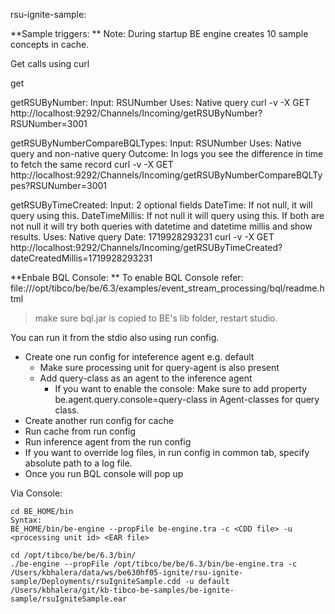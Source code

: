 
rsu-ignite-sample: 

**Sample triggers: **
Note: During startup BE engine creates 10 sample concepts in cache. 

Get calls using curl

get

getRSUByNumber: 
Input: RSUNumber
Uses: Native query
curl -v -X GET http://localhost:9292/Channels/Incoming/getRSUByNumber?RSUNumber=3001

getRSUByNumberCompareBQLTypes: 
Input: RSUNumber
Uses: Native query and non-native query
Outcome: In logs you see the difference in time to fetch the same record
curl -v -X GET http://localhost:9292/Channels/Incoming/getRSUByNumberCompareBQLTypes?RSUNumber=3001

getRSUByTimeCreated: 
Input: 2 optional fields 
       DateTime: If not null, it will query using this. 
       DateTimeMillis: If not null it will query using this.
       If both are not null it will try both queries with datetime and datetime millis and show results. 
Uses: Native query
Date: 1719928293231
curl -v -X GET http://localhost:9292/Channels/Incoming/getRSUByTimeCreated?dateCreatedMillis=1719928293231

**Enbale BQL Console: **
To enable BQL Console refer: 
file:///opt/tibco/be/be/6.3/examples/event_stream_processing/bql/readme.html
> make sure bql.jar is copied to BE's lib folder, restart studio.

You can run it from the stdio also using run config.
- Create one run config for inteference agent e.g. default
    - Make sure processing unit for query-agent is also present
    - Add query-class as an agent to the inference agent 
        - If you want to enable the console: Make sure to add property be.agent.query.console=query-class in Agent-classes for query class. 
- Create another run config for cache
- Run cache from run config
- Run inference agent from the run config
- If you want to override log files, in run config in common tab, specify absolute path to a log file. 
- Once you run BQL console will pop up

Via Console: 
```console
cd BE_HOME/bin
Syntax: 
BE_HOME/bin/be-engine --propFile be-engine.tra -c <CDD file> -u <processing unit id> <EAR file>
```

```console
cd /opt/tibco/be/be/6.3/bin/
./be-engine --propFile /opt/tibco/be/be/6.3/bin/be-engine.tra -c /Users/kbhalera/data/ws/be630hf05-ignite/rsu-ignite-sample/Deployments/rsuIgniteSample.cdd -u default /Users/kbhalera/git/kb-tibco-be-samples/be-ignite-sample/rsuIgniteSample.ear
```


